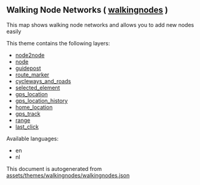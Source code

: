 [//]: # (WARNING: this file is automatically generated. Please find the sources at the bottom and edit those sources)

 Walking Node Networks ( [walkingnodes](https://mapcomplete.org/walkingnodes) ) 
--------------------------------------------------------------------------------



This map shows walking node networks and allows you to add new nodes easily

This theme contains the following layers:



  - [node2node](../Layers/node2node.md)
  - [node](../Layers/node.md)
  - [guidepost](../Layers/guidepost.md)
  - [route_marker](../Layers/route_marker.md)
  - [cycleways_and_roads](../Layers/cycleways_and_roads.md)
  - [selected_element](../Layers/selected_element.md)
  - [gps_location](../Layers/gps_location.md)
  - [gps_location_history](../Layers/gps_location_history.md)
  - [home_location](../Layers/home_location.md)
  - [gps_track](../Layers/gps_track.md)
  - [range](../Layers/range.md)
  - [last_click](../Layers/last_click.md)


Available languages:



  - en
  - nl
 

This document is autogenerated from [assets/themes/walkingnodes/walkingnodes.json](https://github.com/pietervdvn/MapComplete/blob/develop/assets/themes/walkingnodes/walkingnodes.json)
